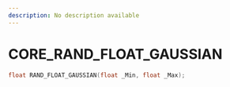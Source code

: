 ```yaml
---
description: No description available 
---
```


# CORE\_RAND_FLOAT_GAUSSIAN

```cpp
float RAND_FLOAT_GAUSSIAN(float _Min, float _Max);
```